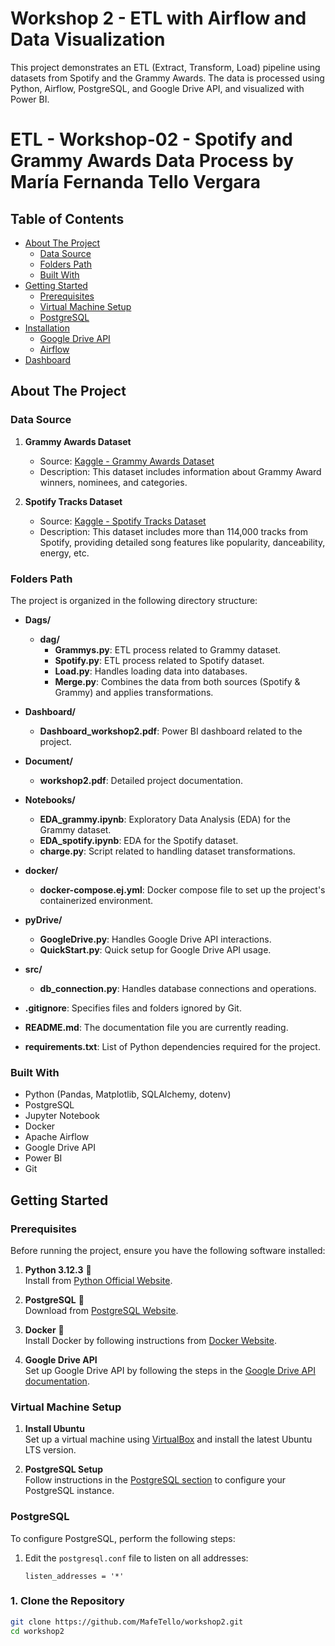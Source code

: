 # Workshop 2 - ETL with Airflow and Data Visualization

This project demonstrates an ETL (Extract, Transform, Load) pipeline using datasets from Spotify and the Grammy Awards. The data is processed using Python, Airflow, PostgreSQL, and Google Drive API, and visualized with Power BI.

# ETL - Workshop-02 - Spotify and Grammy Awards Data Process by María Fernanda Tello Vergara

## Table of Contents
- [About The Project](#about-the-project)
  - [Data Source](#data-source)
  - [Folders Path](#folders-path)
  - [Built With](#built-with)
- [Getting Started](#getting-started)
  - [Prerequisites](#prerequisites)
  - [Virtual Machine Setup](#virtual-machine-setup)
  - [PostgreSQL](#postgresql)
- [Installation](#installation)
  - [Google Drive API](#google-drive-api)
  - [Airflow](#airflow)
- [Dashboard](#dashboard)

## About The Project

### Data Source
1. **Grammy Awards Dataset**  
   - Source: [Kaggle - Grammy Awards Dataset](https://www.kaggle.com/datasets/unanimad/grammy-awards/)  
   - Description: This dataset includes information about Grammy Award winners, nominees, and categories.

2. **Spotify Tracks Dataset**  
   - Source: [Kaggle - Spotify Tracks Dataset](https://www.kaggle.com/datasets/maharshipandya/-spotify-tracks-dataset)  
   - Description: This dataset includes more than 114,000 tracks from Spotify, providing detailed song features like popularity, danceability, energy, etc.

### Folders Path

The project is organized in the following directory structure:

- **Dags/**  
  - **dag/**  
    - **Grammys.py**: ETL process related to Grammy dataset.
    - **Spotify.py**: ETL process related to Spotify dataset.
    - **Load.py**: Handles loading data into databases.
    - **Merge.py**: Combines the data from both sources (Spotify & Grammy) and applies transformations.

- **Dashboard/**  
  - **Dashboard_workshop2.pdf**: Power BI dashboard related to the project.

- **Document/**  
  - **workshop2.pdf**: Detailed project documentation.

- **Notebooks/**  
  - **EDA_grammy.ipynb**: Exploratory Data Analysis (EDA) for the Grammy dataset.
  - **EDA_spotify.ipynb**: EDA for the Spotify dataset.
  - **charge.py**: Script related to handling dataset transformations.

- **docker/**  
  - **docker-compose.ej.yml**: Docker compose file to set up the project's containerized environment.

- **pyDrive/**  
  - **GoogleDrive.py**: Handles Google Drive API interactions.
  - **QuickStart.py**: Quick setup for Google Drive API usage.

- **src/**  
  - **db_connection.py**: Handles database connections and operations.

- **.gitignore**: Specifies files and folders ignored by Git.
- **README.md**: The documentation file you are currently reading.
- **requirements.txt**: List of Python dependencies required for the project.

### Built With
- Python (Pandas, Matplotlib, SQLAlchemy, dotenv)
- PostgreSQL
- Jupyter Notebook
- Docker
- Apache Airflow
- Google Drive API
- Power BI
- Git

## Getting Started

### Prerequisites
Before running the project, ensure you have the following software installed:
1. **Python 3.12.3** 🐍  
   Install from [Python Official Website](https://www.python.org/downloads/).
   
2. **PostgreSQL** 🐘  
   Download from [PostgreSQL Website](https://www.postgresql.org/download/).
   
3. **Docker** 🐳  
   Install Docker by following instructions from [Docker Website](https://www.docker.com/).
   
4. **Google Drive API**  
   Set up Google Drive API by following the steps in the [Google Drive API documentation](#google-drive-api).

### Virtual Machine Setup
1. **Install Ubuntu**  
   Set up a virtual machine using [VirtualBox](https://www.virtualbox.org/wiki/Downloads) and install the latest Ubuntu LTS version.
   
2. **PostgreSQL Setup**  
   Follow instructions in the [PostgreSQL section](#postgresql) to configure your PostgreSQL instance.

### PostgreSQL

To configure PostgreSQL, perform the following steps:
1. Edit the `postgresql.conf` file to listen on all addresses:  
   ```plaintext
   listen_addresses = '*'

### 1. Clone the Repository

```bash
git clone https://github.com/MafeTello/workshop2.git
cd workshop2


